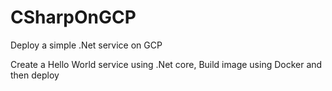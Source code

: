 # CSharpOnGCP
Deploy a simple .Net service on GCP

Create a Hello World service using .Net core, Build image using Docker and then deploy
